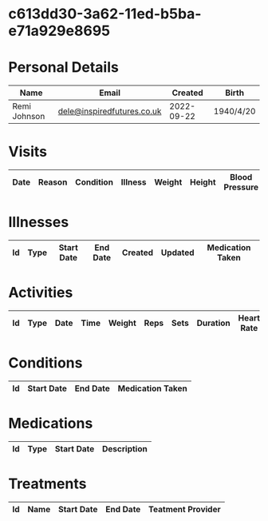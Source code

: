 
# c613dd30-3a62-11ed-b5ba-e71a929e8695

# Personal Details

| Name | Email | Created | Birth |
| ---  | ---   | ---     | ---   |
| Remi Johnson| <dele@inspiredfutures.co.uk> | 2022-09-22   | 1940/4/20|

# Visits

| Date | Reason | Condition | Illness | Weight | Height | Blood Pressure | Communication | 
| --- | --- | --- | --- | --- | --- | --- | --- | 

# Illnesses

| Id | Type | Start Date | End Date | Created | Updated | Medication Taken |  
| --- | --- | --- | --- | --- | --- | --- | 


# Activities

| Id | Type | Date | Time | Weight | Reps | Sets | Duration | Heart Rate | Calories Burned |
| --- | --- | --- | --- | --- | --- | --- | --- | --- | --- |


# Conditions

| Id | Start Date | End Date | Medication Taken |  
| --- | --- | --- | --- |


# Medications<a id=meds></a>

| Id | Type | Start Date | Description |
| --- | --- | --- | --- | 


# Treatments

| Id | Name | Start Date | End Date | Teatment Provider |  
| --- | --- | --- | --- | -- |
